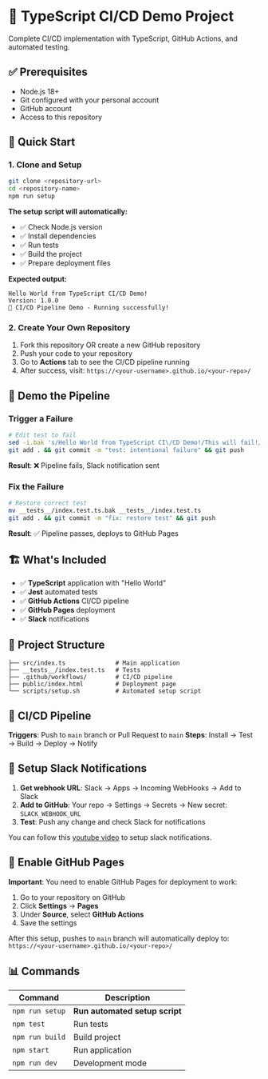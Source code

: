 # 🚀 TypeScript CI/CD Demo Project

Complete CI/CD implementation with TypeScript, GitHub Actions, and automated testing.

## ✅ Prerequisites

- Node.js 18+
- Git configured with your personal account
- GitHub account
- Access to this repository

## 🎯 Quick Start

### 1. Clone and Setup

```bash
git clone <repository-url>
cd <repository-name>
npm run setup
```

**The setup script will automatically:**

- ✅ Check Node.js version
- ✅ Install dependencies
- ✅ Run tests
- ✅ Build the project
- ✅ Prepare deployment files

**Expected output:**

```
Hello World from TypeScript CI/CD Demo!
Version: 1.0.0
🚀 CI/CD Pipeline Demo - Running successfully!
```

### 2. Create Your Own Repository

1. Fork this repository OR create a new GitHub repository
2. Push your code to your repository
3. Go to **Actions** tab to see the CI/CD pipeline running
4. After success, visit: `https://<your-username>.github.io/<your-repo>/`

## 🧪 Demo the Pipeline

### Trigger a Failure

```bash
# Edit test to fail
sed -i.bak 's/Hello World from TypeScript CI\/CD Demo!/This will fail!/' __tests__/index.test.ts
git add . && git commit -m "test: intentional failure" && git push
```

**Result**: ❌ Pipeline fails, Slack notification sent

### Fix the Failure

```bash
# Restore correct test
mv __tests__/index.test.ts.bak __tests__/index.test.ts
git add . && git commit -m "fix: restore test" && git push
```

**Result**: ✅ Pipeline passes, deploys to GitHub Pages

## 🏗️ What's Included

- ✅ **TypeScript** application with "Hello World"
- ✅ **Jest** automated tests
- ✅ **GitHub Actions** CI/CD pipeline
- ✅ **GitHub Pages** deployment
- ✅ **Slack** notifications

## 📁 Project Structure

```
├── src/index.ts              # Main application
├── __tests__/index.test.ts   # Tests
├── .github/workflows/        # CI/CD pipeline
├── public/index.html         # Deployment page
└── scripts/setup.sh          # Automated setup script
```

## 🔄 CI/CD Pipeline

**Triggers**: Push to `main` branch or Pull Request to `main`
**Steps**: Install → Test → Build → Deploy → Notify

## 📧 Setup Slack Notifications

1. **Get webhook URL**: Slack → Apps → Incoming WebHooks → Add to Slack
2. **Add to GitHub**: Your repo → Settings → Secrets → New secret: `SLACK_WEBHOOK_URL`
3. **Test**: Push any change and check Slack for notifications

You can follow this [youtube video](https://www.youtube.com/watch?v=dQw4w9WgXcQ) to setup slack notifications.

## 🚀 Enable GitHub Pages

**Important**: You need to enable GitHub Pages for deployment to work:

1. Go to your repository on GitHub
2. Click **Settings** → **Pages**
3. Under **Source**, select **GitHub Actions**
4. Save the settings

After this setup, pushes to `main` branch will automatically deploy to: `https://<your-username>.github.io/<your-repo>/`

## 📊 Commands

| Command         | Description                    |
| --------------- | ------------------------------ |
| `npm run setup` | **Run automated setup script** |
| `npm test`      | Run tests                      |
| `npm run build` | Build project                  |
| `npm start`     | Run application                |
| `npm run dev`   | Development mode               |
